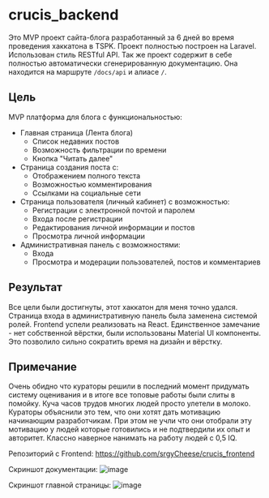 # crucis_backend
Это MVP проект сайта-блога разработанный за 6 дней во время проведения хаккатона в TSPK. Проект полностью построен на Laravel. Использован стиль RESTful API. Так же проект содержит в себе полностью автоматически сгенерированную документацию. Она находится на маршруте `/docs/api` и алиасе `/`.

## Цель
MVP платформа для блога с функциональностью:

* Главная страница (Лента блога)
    * Список недавних постов
    * Возможность фильтрации по времени
    * Кнопка "Читать далее"
* Страница создания поста с:
    * Отображением полного текста
    * Возможностью комментирования
    * Ссылками на социальные сети
* Страница пользователя (личный кабинет) с возможностью:
    * Регистрации с электронной почтой и паролем
    * Входа после регистрации
    * Редактирования личной информации и постов
    * Просмотра личной информации
* Административная панель с возможностями:
    * Входа
    * Просмотра и модерации пользователей, постов и комментариев
 
## Результат
Все цели были достигнуты, этот хаккатон для меня точно удался. Страница входа в административную панель была заменена системой ролей. Frontend успели реализовать на React. Единственное замечание - нет собственной вёрстки, были использованы Material UI компоненты. Это позволило сильно сократить время на дизайн и вёрстку.

## Примечание
Очень обидно что кураторы решили в последний момент придумать систему оценивания и в итоге все топовые работы были слиты в помойку. Куча часов трудов многих людей просто улетели в молоко. Кураторы объяснили это тем, что они хотят дать мотивацию начинающим разработчикам. При этом не учли что они отобрали эту мотивацию у людей которые готовились и не подтвердили их опыт и авторитет. Классно наверное нанимать на работу людей с 0,5 IQ.

Репозиторий с Frontend: https://github.com/srgyCheese/crucis_frontend  
  
Скриншот документации:
![image](https://github.com/Receiver1/crucis_backend/assets/62743649/a673e6b5-42bd-4f58-9217-3f2e277428fc)

Скриншот главной страницы:
![image](https://github.com/Receiver1/crucis_backend/assets/62743649/6a9527bf-ded6-40e0-b360-bb81b9d75ff3)

